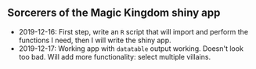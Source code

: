 ## Sorcerers of the Magic Kingdom shiny app

- 2019-12-16: First step, write an `R` script that will import and perform the functions I need, then I will write the shiny app.
- 2019-12-17: Working app with `datatable` output working. Doesn't look too bad. Will add more functionality: select multiple villains. 
